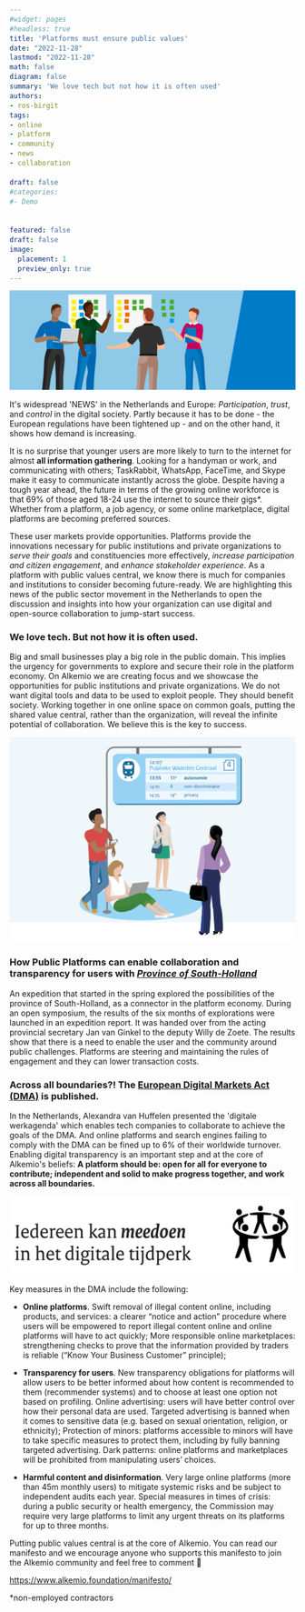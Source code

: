 ```yaml
---
#widget: pages
#headless: true
title: 'Platforms must ensure public values'
date: "2022-11-28"
lastmod: "2022-11-28"
math: false
diagram: false
summary: 'We love tech but not how it is often used'
authors:
- ros-birgit
tags:
- online
- platform
- community
- news
- collaboration

draft: false
#categories:
#- Demo


featured: false
draft: false
image:
  placement: 1
  preview_only: true
---
```


![](./header.png)

It's widespread 'NEWS' in the Netherlands and Europe: _Participation_, _trust_, and _control_ in the digital society. Partly because it has to be done - the European regulations have been tightened up - and on the other hand, it shows how demand is increasing. 

It is no surprise that younger users are more likely to turn to the internet for almost **all information gathering**. Looking for a handyman or work, and communicating with others; TaskRabbit, WhatsApp, FaceTime, and Skype make it easy to communicate instantly across the globe. 
Despite having a tough year ahead, the future in terms of the growing online workforce is that 69% of those aged 18-24 use the internet to source their gigs*. Whether from a platform, a job agency, or some online marketplace, digital platforms are becoming preferred sources.

These user markets provide opportunities. Platforms provide the innovations necessary for public institutions and private organizations to _serve their goals_ and constituencies more effectively, _increase participation and citizen engagement_, and _enhance stakeholder experience_. As a platform with public values central, we know there is much for companies and institutions to consider becoming future-ready. We are highlighting this news of the public sector movement in the Netherlands to open the discussion and insights into how your organization can use digital and open-source collaboration to jump-start success. 

### We love tech. But not how it is often used. 

Big and small businesses play a big role in the public domain. This implies the urgency for governments to explore and secure their role in the platform economy. On Alkemio we are creating focus and we showcase the opportunities for public institutions and private organizations. We do not want digital tools and data to be used to exploit people. They should benefit society. Working together in one online space on common goals, putting the shared value central, rather than the organization, will reveal the infinite potential of collaboration. We believe this is the key to success. 

![](./value-driven.png)

### How Public Platforms can enable collaboration and transparency for users with *[Province of South-Holland](https://www.zuid-holland.nl/onderwerpen/digitaal-zuid-holland/ethiek-digitalisering/)*

An expedition that started in the spring explored the possibilities of the province of South-Holland, as a connector in the platform economy. During an open symposium, the results of the six months of explorations were launched in an expedition report. It was handed over from the acting provincial secretary Jan van Ginkel to the deputy Willy de Zoete. The results show that there is a need to enable the user and the community around public challenges. Platforms are steering and maintaining the rules of engagement and they can lower transaction costs.  

### Across all boundaries?! The [European Digital Markets Act (DMA)](https:ec.Europa.eu/commission/presscorner/detail/en/qanda_20_2349) is published. 

In the Netherlands, Alexandra van Huffelen presented the 'digitale werkagenda' which enables tech companies to collaborate to achieve the goals of the DMA. And online platforms and search engines failing to comply with the DMA can be fined up to 6% of their worldwide turnover. Enabling digital transparency is an important step and at the core of Alkemio's beliefs: **A platform should be: open for all for everyone to contribute; independent and solid to make progress together, and work across all boundaries.**

![](./werkagenda.png)

Key measures in the DMA include the following:

* **Online platforms**. Swift removal of illegal content online, including products, and services: a clearer “notice and action” procedure where users will be empowered to report illegal content online and online platforms will have to act quickly;
More responsible online marketplaces: strengthening checks to prove that the information provided by traders is reliable (“Know Your Business Customer” principle);
 
* **Transparency for users**. New transparency obligations for platforms will allow users to be better informed about how content is recommended to them (recommender systems) and to choose at least one option not based on profiling.
Online advertising: users will have better control over how their personal data are used. Targeted advertising is banned when it comes to sensitive data (e.g. based on sexual orientation, religion, or ethnicity);
Protection of minors: platforms accessible to minors will have to take specific measures to protect them, including by fully banning targeted advertising.
Dark patterns: online platforms and marketplaces will be prohibited from manipulating users’ choices.
 
* **Harmful content and disinformation**. Very large online platforms (more than 45m monthly users) to mitigate systemic risks and be subject to independent audits each year. Special measures in times of crisis: during a public security or health emergency, the Commission may require very large platforms to limit any urgent threats on its platforms for up to three months.

Putting public values central is at the core of Alkemio. You can read our manifesto and we encourage anyone who supports this manifesto to join the Alkemio community and feel free to comment 🔽

https://www.alkemio.foundation/manifesto/

*non-employed contractors


